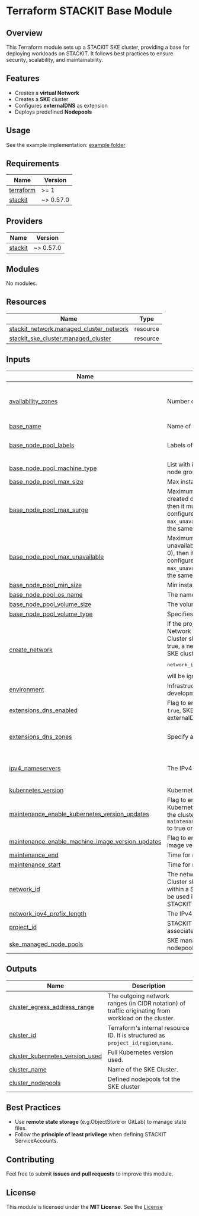 # Terraform STACKIT Base Module

## Overview
This Terraform module sets up a STACKIT SKE cluster, providing a base for deploying workloads on STACKIT. It follows best practices to ensure security, scalability, and maintainability.

## Features
- Creates a **virtual Network**
- Creates a **SKE** cluster
- Configures **externalDNS** as extension
- Deploys predefined **Nodepools**

## Usage
See the example implementation: [example folder](https://github.com/valiton-k8s-blueprints/examples/blob/main/stackit/main.tf)


## Requirements

| Name | Version |
|------|---------|
| <a name="requirement_terraform"></a> [terraform](#requirement\_terraform) | >= 1 |
| <a name="requirement_stackit"></a> [stackit](#requirement\_stackit) | ~> 0.57.0 |

## Providers

| Name | Version |
|------|---------|
| <a name="provider_stackit"></a> [stackit](#provider\_stackit) | ~> 0.57.0 |

## Modules

No modules.

## Resources

| Name | Type |
|------|------|
| [stackit_network.managed_cluster_network](https://registry.terraform.io/providers/stackitcloud/stackit/latest/docs/resources/network) | resource |
| [stackit_ske_cluster.managed_cluster](https://registry.terraform.io/providers/stackitcloud/stackit/latest/docs/resources/ske_cluster) | resource |

## Inputs

| Name | Description | Type | Default | Required |
|------|-------------|------|---------|:--------:|
| <a name="input_availability_zones"></a> [availability\_zones](#input\_availability\_zones) | Number of availability zones | `list(string)` | <pre>[<br/>  "eu01-1",<br/>  "eu01-2",<br/>  "eu01-3"<br/>]</pre> | no |
| <a name="input_base_name"></a> [base\_name](#input\_base\_name) | Name of your base infrastructure cluster. | `string` | `"my-project"` | no |
| <a name="input_base_node_pool_labels"></a> [base\_node\_pool\_labels](#input\_base\_node\_pool\_labels) | Labels of the base node group | `any` | <pre>{<br/>  "base_nodepool": "base"<br/>}</pre> | no |
| <a name="input_base_node_pool_machine_type"></a> [base\_node\_pool\_machine\_type](#input\_base\_node\_pool\_machine\_type) | List with instance types that are used in the base node group | `string` | `"c2i.2"` | no |
| <a name="input_base_node_pool_max_size"></a> [base\_node\_pool\_max\_size](#input\_base\_node\_pool\_max\_size) | Max instance count of the base node group | `number` | `3` | no |
| <a name="input_base_node_pool_max_surge"></a> [base\_node\_pool\_max\_surge](#input\_base\_node\_pool\_max\_surge) | Maximum number of additional VMs that are created during an update. If set (larger than 0), then it must be at least the amount of zones configured for the nodepool. The `max_surge` and `max_unavailable` fields cannot both be unset at the same time. | `number` | `3` | no |
| <a name="input_base_node_pool_max_unavailable"></a> [base\_node\_pool\_max\_unavailable](#input\_base\_node\_pool\_max\_unavailable) | Maximum number of VMs that that can be unavailable during an update. If set (larger than 0), then it must be at least the amount of zones configured for the nodepool. The `max_surge` and `max_unavailable` fields cannot both be unset at the same time. | `number` | `0` | no |
| <a name="input_base_node_pool_min_size"></a> [base\_node\_pool\_min\_size](#input\_base\_node\_pool\_min\_size) | Min instance count of the base node group | `number` | `2` | no |
| <a name="input_base_node_pool_os_name"></a> [base\_node\_pool\_os\_name](#input\_base\_node\_pool\_os\_name) | The name of the OS image. | `string` | `"flatcar"` | no |
| <a name="input_base_node_pool_volume_size"></a> [base\_node\_pool\_volume\_size](#input\_base\_node\_pool\_volume\_size) | The volume size in GB. | `number` | `20` | no |
| <a name="input_base_node_pool_volume_type"></a> [base\_node\_pool\_volume\_type](#input\_base\_node\_pool\_volume\_type) | Specifies the volume type. | `string` | `"storage_premium_perf1"` | no |
| <a name="input_create_network"></a> [create\_network](#input\_create\_network) | If the project is running within a STACKIT Network Area, the network in which the SKE Cluster should run must already exist. If set to true, a network is created and assigned to the SKE cluster and<pre>network_id</pre>will be ignored | `bool` | `false` | no |
| <a name="input_environment"></a> [environment](#input\_environment) | Infrastructure environment name (e.g. development, staging, production). | `string` | `"development"` | no |
| <a name="input_extensions_dns_enabled"></a> [extensions\_dns\_enabled](#input\_extensions\_dns\_enabled) | Flag to enable/disable DNS extensions. If set to `true`, SKE will then use an integrated version of externalDNS. | `bool` | `false` | no |
| <a name="input_extensions_dns_zones"></a> [extensions\_dns\_zones](#input\_extensions\_dns\_zones) | Specify a list of domain filters for externalDNS. | `list(string)` | <pre>[<br/>  "my-project.runs.onstackit.cloud"<br/>]</pre> | no |
| <a name="input_ipv4_nameservers"></a> [ipv4\_nameservers](#input\_ipv4\_nameservers) | The IPv4 nameservers of the network. | `list(string)` | <pre>[<br/>  "9.9.9.9",<br/>  "1.1.1.1"<br/>]</pre> | no |
| <a name="input_kubernetes_version"></a> [kubernetes\_version](#input\_kubernetes\_version) | Kubernetes version | `string` | `"1.31"` | no |
| <a name="input_maintenance_enable_kubernetes_version_updates"></a> [maintenance\_enable\_kubernetes\_version\_updates](#input\_maintenance\_enable\_kubernetes\_version\_updates) | Flag to enable/disable auto-updates of the Kubernetes version. SKE automatically updates the cluster Kubernetes version if you have set `maintenance.enable_kubernetes_version_updates` to true or if there is a mandatory update. | `bool` | `true` | no |
| <a name="input_maintenance_enable_machine_image_version_updates"></a> [maintenance\_enable\_machine\_image\_version\_updates](#input\_maintenance\_enable\_machine\_image\_version\_updates) | Flag to enable/disable auto-updates of the OS image version. | `bool` | `true` | no |
| <a name="input_maintenance_end"></a> [maintenance\_end](#input\_maintenance\_end) | Time for maintenance window end. | `string` | `"02:00:00Z"` | no |
| <a name="input_maintenance_start"></a> [maintenance\_start](#input\_maintenance\_start) | Time for maintenance window start. | `string` | `"01:00:00Z"` | no |
| <a name="input_network_id"></a> [network\_id](#input\_network\_id) | The network id of the network in which the SKE Cluster should run, in case the project is running within a STACKIT Network Area. This can only be used if the project is running within an STACKIT Network Area. | `string` | `null` | no |
| <a name="input_network_ipv4_prefix_length"></a> [network\_ipv4\_prefix\_length](#input\_network\_ipv4\_prefix\_length) | The IPv4 prefix length of the network. | `number` | `25` | no |
| <a name="input_project_id"></a> [project\_id](#input\_project\_id) | STACKIT project ID to which the cluster is associated. | `string` | n/a | yes |
| <a name="input_ske_managed_node_pools"></a> [ske\_managed\_node\_pools](#input\_ske\_managed\_node\_pools) | SKE managed nodepools in addition to the base nodepool | `any` | `[]` | no |

## Outputs

| Name | Description |
|------|-------------|
| <a name="output_cluster_egress_address_range"></a> [cluster\_egress\_address\_range](#output\_cluster\_egress\_address\_range) | The outgoing network ranges (in CIDR notation) of traffic originating from workload on the cluster. |
| <a name="output_cluster_id"></a> [cluster\_id](#output\_cluster\_id) | Terraform's internal resource ID. It is structured as `project_id`,`region`,`name`. |
| <a name="output_cluster_kubernetes_version_used"></a> [cluster\_kubernetes\_version\_used](#output\_cluster\_kubernetes\_version\_used) | Full Kubernetes version used. |
| <a name="output_cluster_name"></a> [cluster\_name](#output\_cluster\_name) | Name of the SKE Cluster. |
| <a name="output_cluster_nodepools"></a> [cluster\_nodepools](#output\_cluster\_nodepools) | Defined nodepools fot the SKE cluster |

## Best Practices
- Use **remote state storage** (e.g.ObjectStore or GitLab) to manage state files.
- Follow the **principle of least privilege** when defining STACKIT ServiceAccounts.

## Contributing
Feel free to submit **issues and pull requests** to improve this module.

## License
This module is licensed under the **MIT License**. See the [License](https://github.com/valiton/k8s-terraform-blueprints/blob/main/License)
